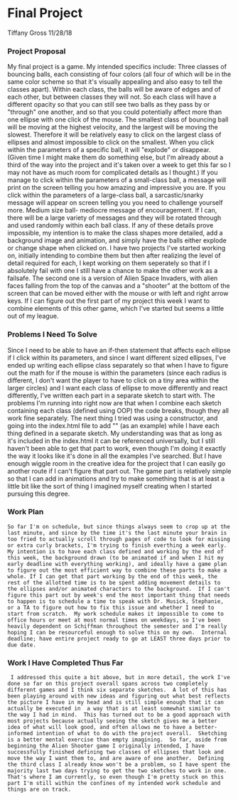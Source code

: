 # Final Project
Tiffany Gross
11/28/18


### Project Proposal
  My final project is a game.  My intended specifics include: Three classes of bouncing balls, each consisting of four colors (all four of which will be in the same color scheme so that it's visually appealing and also easy to tell the classes apart).  Within each class, the balls will be aware of edges and of each other, but between classes they will not.  So each class will have a different opacity so that you can still see two balls as they pass by or "through" one another, and so that you could potentially affect more than one ellipse with one click of the mouse.  The smallest class of bouncing ball will be moving at the highest velocity, and the largest will be moving the slowest.  Therefore it will be relatively easy to click on the largest class of ellipses and almost impossible to click on the smallest.  When you click within the parameters of a specific ball, it will "explode" or disappear.  (Given time I might make them do something else, but I'm already about a third of the way into the project and it's taken over a week to get this far so I may not have as much room for complicated details as I thought.)  If you manage to click within the parameters of a small-class ball, a message will print on the screen telling you how amazing and impressive you are.  If you click within the parameters of a large-class ball, a sarcastic/snarky message will appear on screen telling you you need to challenge yourself more.  Medium size ball- mediocre message of encouragement.  If I can, there will be a large variety of messages and they will be rotated through and used randomly within each ball class.  If any of these details prove impossible, my intention is to make the class shapes more detailed, add a background image and animation, and simply have the balls either explode or change shape when clicked on.
  I have two projects I've started working on, initially intending to combine them but then after realizing the level of detail required for each, I kept working on them seperately so that if I absolutely fail with one I still have a chance to make the other work as a failsafe.  The second one is a version of Alien Space Invaders, with alien faces falling from the top of the canvas and a "shooter" at the bottom of the screen that can be moved either with the mouse or with left and right arrow keys.  If I can figure out the first part of my project this week I want to combine elements of this other game, which I've started but seems a little out of my league.

### Problems I Need To Solve
  Since I need to be able to have an if-then statement that affects each ellipse if I click within its parameters, and since I want different sized ellipses, I've ended up writing each ellipse class separately so that when I have to figure out the math for if the mouse is within the parameters (since each radius is different, I don't want the player to have to click on a tiny area within the larger circles) and I want each class of ellipse to move differently and react differently, I've written each part in a separate sketch to start with.  The problems I'm running into right now are that when I combine each sketch containing each class (defined using OOP) the code breaks, though they all work fine separately.  The next thing I tried was using a constructor, and going into the index.html file to add "<script src="constructor.js"></script>" (as an example) while I have each thing defined in a separate sketch.  My understanding was that as long as it's included in the index.html it can be referenced universally, but I still haven't been able to get that part to work, even though I'm doing it exactly the way it looks like it's done in all the examples I've searched.  But I have enough wiggle room in the creative idea for the project that I can easily go another route if I can't figure that part out.  The game part is relatively simple so that I can add in animations and try to make something that is at least a little bit like the sort of thing I imagined myself creating when I started pursuing this degree.

  ### Work Plan
    So far I'm on schedule, but since things always seem to crop up at the last minute, and since by the time it's the last minute your brain is too fried to actually scroll through pages of code to look for missing or extra curly brackets, I'm trying to finish everthing a week early.  My intention is to have each class defined and working by the end of this week, the background drawn (to be animated if and when I hit my early deadline with everything working), and ideally have a game plan to figure out the most efficient way to combine these parts to make a whole. If I can get that part working by the end of this week, the rest of the allotted time is to be spent adding movement details to the ellipses and/or animated characters to the background.  If I can't figure this part out by week's end the most important thing that needs to happen is to schedule a time to speak with Dr. Musick, Stephanie, or a TA to figure out how to fix this issue and whether I need to start from scratch.  My work schedule makes it impossible to come to office hours or meet at most normal times on weekdays, so I've been heavily dependent on Schiffman throughout the semester and I'm really hoping I can be resourceful enough to solve this on my own.  Internal deadline; have entire project ready to go at LEAST three days prior to due date.

  ### Work I Have Completed Thus Far
     I addressed this quite a bit above, but in more detail, the work I've done so far on this project overall spans across two completely different games and I think six separate sketches.  A lot of this has been playing around with new ideas and figuring out what best reflects the picture I have in my head and is still simple enough that it can actually be executed in  a way that is at least somewhat similar to the way I had in mind.  This has turned out to be a good approach with most projects because actually seeing the sketch gives me a better idea of what will look good, and often allows me to have a better-informed intention of what to do with the project overall.  Sketching is a better mental exercise than empty imagining.  So far, aside from beginning the Alien Shooter game I originally intended, I have successfully finished defining two classes of ellipses that look and move the way I want them to, and are aware of one another.  Defining the third class I already know won't be a problem, so I have spent the majority last two days trying to get the two sketches to work in one.  That's where I am currently, so even though I'm pretty stuck on this part I'm still within the confines of my intended work schedule and things are on track.
